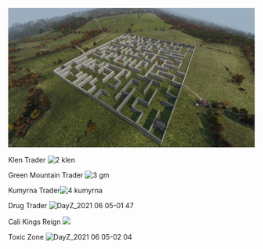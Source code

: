 ![PVP Arena](20210530160715_1.jpg)

Klen Trader ![2 klen](https://user-images.githubusercontent.com/85384475/120882578-4fd81d00-c59e-11eb-9d05-386405d9daa7.jpg)

Green Mountain Trader ![3 gm](https://user-images.githubusercontent.com/85384475/120882602-84e46f80-c59e-11eb-8c9a-166742dc5d23.jpg)

Kumyrna Trader![4 kumyrna](https://user-images.githubusercontent.com/85384475/120882637-b3fae100-c59e-11eb-981c-93185523deaf.jpg)

Drug Trader ![DayZ_2021 06 05-01 47](https://user-images.githubusercontent.com/85384475/120882912-05f03680-c5a0-11eb-84e3-310ffa0bba88.png)


Cali Kings Reign ![](https://cdn.discordapp.com/attachments/830190660178149447/846181443243737108/Cali_Kings_Reign.jpg)


Toxic Zone ![DayZ_2021 06 05-02 04](https://user-images.githubusercontent.com/85384475/120883389-71d39e80-c5a2-11eb-90d6-fd97b0285c35.png)

